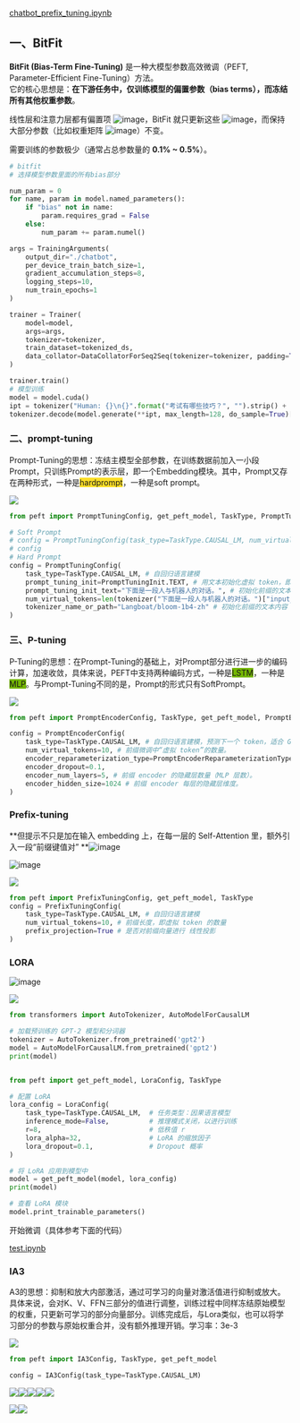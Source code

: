 [chatbot_prefix_tuning.ipynb](https://www.yuque.com/attachments/yuque/0/2025/ipynb/29704292/1758447120989-e8e330eb-67fd-41e3-86a1-df041e1fff8e.ipynb)

## 一、BitFit
**BitFit (Bias-Term Fine-Tuning)** 是一种大模型参数高效微调（PEFT, Parameter-Efficient Fine-Tuning）方法。  
它的核心思想是：**在下游任务中，仅训练模型的偏置参数（bias terms），而冻结所有其他权重参数**。

线性层和注意力层都有偏置项 ![image](https://cdn.nlark.com/yuque/__latex/d29c2e5f4926e5b0e9a95305650f6e54.svg)，BitFit 就只更新这些 ![image](https://cdn.nlark.com/yuque/__latex/d29c2e5f4926e5b0e9a95305650f6e54.svg)，而保持大部分参数（比如权重矩阵 ![image](https://cdn.nlark.com/yuque/__latex/a36915ecf0b5605493f5aeaf1480a9ac.svg)）不变。

需要训练的参数极少（通常占总参数量的 **0.1% ~ 0.5%**）。

```python
# bitfit
# 选择模型参数里面的所有bias部分

num_param = 0
for name, param in model.named_parameters():
    if "bias" not in name:
        param.requires_grad = False
    else:
        num_param += param.numel()

args = TrainingArguments(
    output_dir="./chatbot",
    per_device_train_batch_size=1,
    gradient_accumulation_steps=8,
    logging_steps=10,
    num_train_epochs=1
)

trainer = Trainer(
    model=model,
    args=args,
    tokenizer=tokenizer,
    train_dataset=tokenized_ds,
    data_collator=DataCollatorForSeq2Seq(tokenizer=tokenizer, padding=True),
)

trainer.train()
# 模型训练
model = model.cuda()
ipt = tokenizer("Human: {}\n{}".format("考试有哪些技巧？", "").strip() + "\n\nAssistant: ", return_tensors="pt").to(model.device)
tokenizer.decode(model.generate(**ipt, max_length=128, do_sample=True)[0], skip_special_tokens=True)
```

### 二、prompt-tuning
Prompt-Tuning的思想：冻结主模型全部参数，在训练数据前加入一小段Prompt，只训练Prompt的表示层，即一个Embedding模块。其中，Prompt又存在两种形式，一种是<font style="background-color:#FBDE28;">hardprompt</font>，一种是soft prompt。

![](https://cdn.nlark.com/yuque/0/2025/png/29704292/1758435926557-4c8db597-f1a0-47a2-be05-0b4495962e49.png)

```python
from peft import PromptTuningConfig, get_peft_model, TaskType, PromptTuningInit

# Soft Prompt
# config = PromptTuningConfig(task_type=TaskType.CAUSAL_LM, num_virtual_tokens=10)
# config
# Hard Prompt
config = PromptTuningConfig(
    task_type=TaskType.CAUSAL_LM, # 自回归语言建模
    prompt_tuning_init=PromptTuningInit.TEXT, # 用文本初始化虚拟 token，即将文本编码成 token embedding 作为前缀的初始值。
    prompt_tuning_init_text="下面是一段人与机器人的对话。", # 初始化前缀的文本内容
    num_virtual_tokens=len(tokenizer("下面是一段人与机器人的对话。")["input_ids"]), # 初始化前缀的文本内容
    tokenizer_name_or_path="Langboat/bloom-1b4-zh" # 初始化前缀的文本内容
)


```

### 三、P-tuning
P-Tuning的思想：在Prompt-Tuning的基础上，对Prompt部分进行进一步的编码计算，加速收敛，具体来说，PEFT中支持两种编码方式，一种是<font style="background-color:#74B602;">LSTM</font>，一种是<font style="background-color:#74B602;">MLP</font>。与Prompt-Tuning不同的是，Prompt的形式只有SoftPrompt。

![](https://cdn.nlark.com/yuque/0/2025/png/29704292/1758436086058-942e4ba2-0dc7-4cd0-9c16-0cbf6e352538.png)

```python
from peft import PromptEncoderConfig, TaskType, get_peft_model, PromptEncoderReparameterizationType

config = PromptEncoderConfig(
    task_type=TaskType.CAUSAL_LM, # 自回归语言建模，预测下一个 token，适合 GPT 类模型。
    num_virtual_tokens=10, # 前缀微调中“虚拟 token”的数量。
    encoder_reparameterization_type=PromptEncoderReparameterizationType.MLP,
    encoder_dropout=0.1,
    encoder_num_layers=5, # 前缀 encoder 的隐藏层数量（MLP 层数）。
    encoder_hidden_size=1024 # 前缀 encoder 每层的隐藏层维度。
)

```

### Prefix-tuning
**但提示不只是加在输入 embedding 上，在每一层的 Self-Attention 里，额外引入一段“前缀键值对” **![image](https://cdn.nlark.com/yuque/__latex/63a34ad1e37192701eca1bb10bf55f4a.svg)

![image](https://cdn.nlark.com/yuque/__latex/689c062b89a1828ba8ee7fbe323cb338.svg)

![](https://cdn.nlark.com/yuque/0/2025/png/29704292/1758436441700-b95dacd0-ed91-43b4-a04b-ff575c29af45.png)

```python
from peft import PrefixTuningConfig, get_peft_model, TaskType
config = PrefixTuningConfig(
    task_type=TaskType.CAUSAL_LM, # 自回归语言建模
    num_virtual_tokens=10, # 前缀长度，即虚拟 token 的数量
    prefix_projection=True # 是否对前缀向量进行 线性投影 
)

```

### LORA
![image](https://cdn.nlark.com/yuque/__latex/e603529418dc97fe27c2f35828caf24f.svg)

![](https://cdn.nlark.com/yuque/0/2025/png/29704292/1758437182785-67c51e8d-ce23-4c39-a416-0ca32f3eddbb.png)

```python
from transformers import AutoTokenizer, AutoModelForCausalLM

# 加载预训练的 GPT-2 模型和分词器
tokenizer = AutoTokenizer.from_pretrained('gpt2')
model = AutoModelForCausalLM.from_pretrained('gpt2')
print(model)


from peft import get_peft_model, LoraConfig, TaskType

# 配置 LoRA
lora_config = LoraConfig(
    task_type=TaskType.CAUSAL_LM,  # 任务类型：因果语言模型
    inference_mode=False,          # 推理模式关闭，以进行训练
    r=8,                           # 低秩值 r
    lora_alpha=32,                 # LoRA 的缩放因子
    lora_dropout=0.1,              # Dropout 概率
)

# 将 LoRA 应用到模型中
model = get_peft_model(model, lora_config)
print(model)

# 查看 LoRA 模块
model.print_trainable_parameters()
```

开始微调（具体参考下面的代码）

[test.ipynb](https://www.yuque.com/attachments/yuque/0/2025/ipynb/29704292/1758439997653-5f4e1d0d-cace-42fc-993f-38e1beb9c44a.ipynb)

### IA3
A3的思想：抑制和放大内部激活，通过可学习的向量对激活值进行抑制或放大。具体来说，会对K、V、FFN三部分的值进行调整，训练过程中同样冻结原始模型的权重，只更新可学习的部分向量部分。训练完成后，与Lora类似，也可以将学习部分的参数与原始权重合并，没有额外推理开销。学习率：3e-3

![](https://cdn.nlark.com/yuque/0/2025/png/29704292/1758440115939-46dcc201-f35d-49c2-8160-ae9532e610ca.png)

```python
from peft import IA3Config, TaskType, get_peft_model

config = IA3Config(task_type=TaskType.CAUSAL_LM)
```

![](https://cdn.nlark.com/yuque/0/2025/png/29704292/1758442985735-bfe194a8-a367-4b8f-87e6-6aed6778fe79.png)![](https://cdn.nlark.com/yuque/0/2025/png/29704292/1758443400647-a1104b18-87d3-48d0-b293-c80e8c6d5ac9.png)![](https://cdn.nlark.com/yuque/0/2025/png/29704292/1758443468037-548b5ad2-a3b7-4f59-8f2c-cf5d383eaf6b.png)![](https://cdn.nlark.com/yuque/0/2025/png/29704292/1758443536724-d19ce7b3-6622-4f9c-ac6f-ef1faeb4c54a.png)![](https://cdn.nlark.com/yuque/0/2025/png/29704292/1758443869718-fa1b5659-6c1e-4bf8-bd15-e06a66bab141.png)

![](https://cdn.nlark.com/yuque/0/2025/png/29704292/1758444008383-129c71da-358c-42a4-b4a1-37c924513770.png)![](https://cdn.nlark.com/yuque/0/2025/png/29704292/1758446935915-a646de5c-98b6-4606-bf9d-81e422f3d4ac.png)

